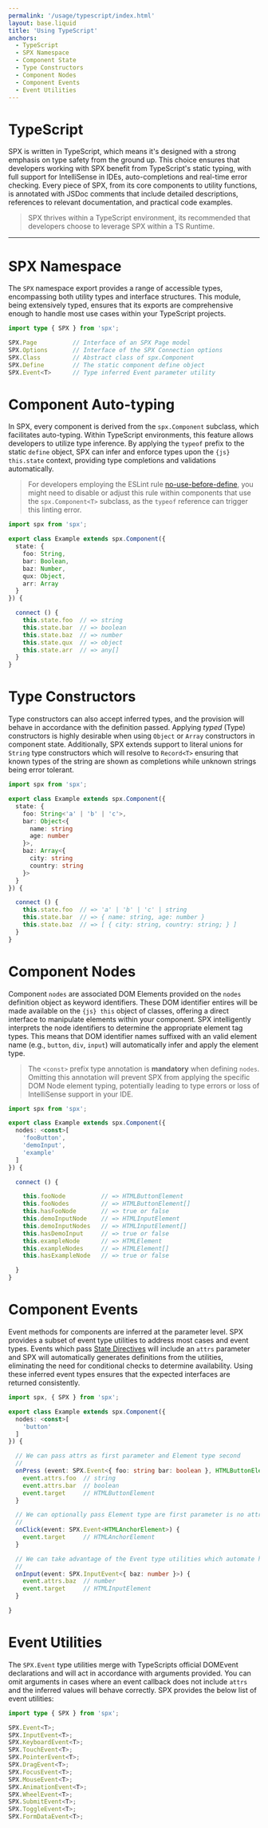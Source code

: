 ```yaml
---
permalink: '/usage/typescript/index.html'
layout: base.liquid
title: 'Using TypeScript'
anchors:
  - TypeScript
  - SPX Namespace
  - Component State
  - Type Constructors
  - Component Nodes
  - Component Events
  - Event Utilities
---
```


# TypeScript

SPX is written in TypeScript, which means it's designed with a strong emphasis on type safety from the ground up. This choice ensures that developers working with SPX benefit from TypeScript's static typing, with full support for IntelliSense in IDEs, auto-completions and real-time error checking. Every piece of SPX, from its core components to utility functions, is annotated with JSDoc comments that include detailed descriptions, references to relevant documentation, and practical code examples.

> SPX thrives within a TypeScript environment, its recommended that developers choose to leverage SPX within a TS Runtime.

---

# SPX Namespace

The `SPX` namespace export provides a range of accessible types, encompassing both utility types and interface structures. This module, being extensively typed, ensures that its exports are comprehensive enough to handle most use cases within your TypeScript projects.

<!-- prettier-ignore -->
```ts
import type { SPX } from 'spx';

SPX.Page          // Interface of an SPX Page model
SPX.Options       // Interface of the SPX Connection options
SPX.Class         // Abstract class of spx.Component
SPX.Define        // The static component define object
SPX.Event<T>      // Type inferred Event parameter utility
```

# Component Auto-typing

In SPX, every component is derived from the `spx.Component` subclass, which facilitates auto-typing. Within TypeScript environments, this feature allows developers to utilize type inference. By applying the `typeof` prefix to the static `define` object, SPX can infer and enforce types upon the `{js} this.state` context, providing type completions and validations automatically.

> For developers employing the ESLint rule [no-use-before-define](https://eslint.org/docs/latest/rules/no-use-before-define), you might need to disable or adjust this rule within components that use the `spx.Component<T>` subclass, as the `typeof` reference can trigger this linting error.

<!-- prettier-ignore -->
```ts
import spx from 'spx';

export class Example extends spx.Component({
  state: {
    foo: String,
    bar: Boolean,
    baz: Number,
    qux: Object,
    arr: Array
  }
}) {

  connect () {
    this.state.foo  // => string
    this.state.bar  // => boolean
    this.state.baz  // => number
    this.state.qux  // => object
    this.state.arr  // => any[]
  }
}
```

# Type Constructors

Type constructors can also accept inferred types, and the provision will behave in accordance with the definition passed. Applying _typed_ (Type) constructors is highly desirable when using `Object` or `Array` constructors in component state. Additionally, SPX extends support to literal unions for `String` type constructors which will resolve to `Record<T>` ensuring that known types of the string are shown as completions while unknown strings being error tolerant.

<!-- prettier-ignore -->
```ts
import spx from 'spx';

export class Example extends spx.Component({
  state: {
    foo: String<'a' | 'b' | 'c'>,
    bar: Object<{
      name: string
      age: number
    }>,
    baz: Array<{
      city: string
      country: string
    }>
  }
}) {

  connect () {
    this.state.foo  // => 'a' | 'b' | 'c' | string
    this.state.bar  // => { name: string, age: number }
    this.state.baz  // => [ { city: string, country: string; } ]
  }
}
```

# Component Nodes

Component `nodes` are associated DOM Elements provided on the `nodes` definition object as keyword identifiers. These DOM identifier entires will be made available on the `{js} this` object of classes, offering a direct interface to manipulate elements within your component. SPX intelligently interprets the node identifiers to determine the appropriate element tag types. This means that DOM identifier names suffixed with an valid element name (e.g., `button`, `div`, `input`) will automatically infer and apply the element type.

> The `<const>` prefix type annotation is **mandatory** when defining `nodes`. Omitting this annotation will prevent SPX from applying the specific DOM Node element typing, potentially leading to type errors or loss of IntelliSense support in your IDE.

<!-- prettier-ignore -->
```ts
import spx from 'spx';

export class Example extends spx.Component({
  nodes: <const>[
    'fooButton',
    'demoInput',
    'example'
  ]
}) {

  connect () {

    this.fooNode          // => HTMLButtonElement
    this.fooNodes         // => HTMLButtonElement[]
    this.hasFooNode       // => true or false
    this.demoInputNode    // => HTMLInputElement
    this.demoInputNodes   // => HTMLInputElement[]
    this.hasDemoInput     // => true or false
    this.exampleNode      // => HTMLElement
    this.exampleNodes     // => HTMLElement[]
    this.hasExampleNode   // => true or false

  }
}
```

# Component Events

Event methods for components are inferred at the parameter level. SPX provides a subset of event type utilities to address most cases and event types. Events which pass [State Directives](/components/events/) will include an `attrs` parameter and SPX will automatically generates definitions from the utilities, eliminating the need for conditional checks to determine availability. Using these inferred event types ensures that the expected interfaces are returned consistently.

<!-- prettier-ignore -->
```ts
import spx, { SPX } from 'spx';

export class Example extends spx.Component({
  nodes: <const>[
    'button'
  ]
}) {

  // We can pass attrs as first parameter and Element type second
  //
  onPress (event: SPX.Event<{ foo: string bar: boolean }, HTMLButtonElement> ) {
    event.attrs.foo  // string
    event.attrs.bar  // boolean
    event.target     // HTMLButtonElement
  }

  // We can optionally pass Element type are first parameter is no attrs
  //
  onClick(event: SPX.Event<HTMLAnchorElement>) {
    event.target     // HTMLAnchorElement
  }

  // We can take advantage of the Event type utilities which automate handling
  //
  onInput(event: SPX.InputEvent<{ baz: number }>) {
    event.attrs.baz  // number
    event.target     // HTMLInputElement
  }

}
```

# Event Utilities

The `SPX.Event` type utilities merge with TypeScripts official DOMEvent declarations and will act in accordance with arguments provided. You can omit arguments in cases where an event callback does not include `attrs` and the inferred values will behave correctly. SPX provides the below list of event utilities:

```ts
import type { SPX } from 'spx';

SPX.Event<T>;
SPX.InputEvent<T>;
SPX.KeyboardEvent<T>;
SPX.TouchEvent<T>;
SPX.PointerEvent<T>;
SPX.DragEvent<T>;
SPX.FocusEvent<T>;
SPX.MouseEvent<T>;
SPX.AnimationEvent<T>;
SPX.WheelEvent<T>;
SPX.SubmitEvent<T>;
SPX.ToggleEvent<T>;
SPX.FormDataEvent<T>;
```

